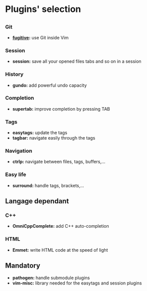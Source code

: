 # Plugins' selection

##

### Git
- **[fugitive](https://github.com/tpope/vim-fugitive):**         use Git inside Vim

### Session
- **session:**          save all your opened files tabs and so on in a session

### History
- **gundo:**            add powerful undo capacity

### Completion
- **supertab:**         improve completion by pressing TAB

### Tags
- **easytags:**         update the tags
- **tagbar:**           navigate easily through the tags

### Navigation
- **ctrlp:**            navigate between files, tags, buffers,...

### Easy life
- **surround:**         handle tags, brackets,...

## Langage dependant

### C++
- **OmniCppComplete:**  add C++ auto-completion

### HTML
- **Emmet:**            write HTML code at the speed of light

## Mandatory
- **pathogen:**         handle submodule plugins
- **vim-misc:**         library needed for the easytags and session plugins
